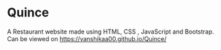 # Quince
A Restaurant website made using HTML, CSS , JavaScript and Bootstrap. Can be viewed on https://vanshikaa00.github.io/Quince/
